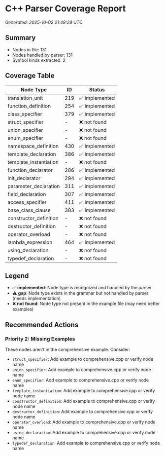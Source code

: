 # C++ Parser Coverage Report

*Generated: 2025-10-02 21:49:28 UTC*

## Summary
- Nodes in file: 131
- Nodes handled by parser: 131
- Symbol kinds extracted: 2

## Coverage Table

| Node Type | ID | Status |
|-----------|-----|--------|
| translation_unit | 219 | ✅ implemented |
| function_definition | 254 | ✅ implemented |
| class_specifier | 379 | ✅ implemented |
| struct_specifier | - | ❌ not found |
| union_specifier | - | ❌ not found |
| enum_specifier | - | ❌ not found |
| namespace_definition | 430 | ✅ implemented |
| template_declaration | 386 | ✅ implemented |
| template_instantiation | - | ❌ not found |
| function_declarator | 286 | ✅ implemented |
| init_declarator | 294 | ✅ implemented |
| parameter_declaration | 311 | ✅ implemented |
| field_declaration | 307 | ✅ implemented |
| access_specifier | 411 | ✅ implemented |
| base_class_clause | 383 | ✅ implemented |
| constructor_definition | - | ❌ not found |
| destructor_definition | - | ❌ not found |
| operator_overload | - | ❌ not found |
| lambda_expression | 464 | ✅ implemented |
| using_declaration | - | ❌ not found |
| typedef_declaration | - | ❌ not found |

## Legend

- ✅ **implemented**: Node type is recognized and handled by the parser
- ⚠️ **gap**: Node type exists in the grammar but not handled by parser (needs implementation)
- ❌ **not found**: Node type not present in the example file (may need better examples)

## Recommended Actions

### Priority 2: Missing Examples
These nodes aren't in the comprehensive example. Consider:

- `struct_specifier`: Add example to comprehensive.cpp or verify node name
- `union_specifier`: Add example to comprehensive.cpp or verify node name
- `enum_specifier`: Add example to comprehensive.cpp or verify node name
- `template_instantiation`: Add example to comprehensive.cpp or verify node name
- `constructor_definition`: Add example to comprehensive.cpp or verify node name
- `destructor_definition`: Add example to comprehensive.cpp or verify node name
- `operator_overload`: Add example to comprehensive.cpp or verify node name
- `using_declaration`: Add example to comprehensive.cpp or verify node name
- `typedef_declaration`: Add example to comprehensive.cpp or verify node name

